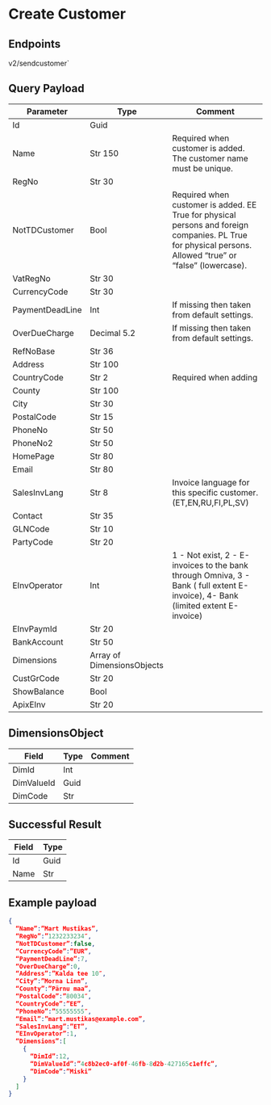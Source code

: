 # Create Customer

## Endpoints

<!--@include: @/dist/md/api_url.md-->v2/sendcustomer`

## Query Payload

|Parameter|Type|Comment|
|---------|----|-------|
|Id|Guid||
|Name|Str 150|Required when customer is added. The customer name must be unique.|
|RegNo|Str 30||
|NotTDCustomer|Bool|Required when customer is added. EE True for physical persons and foreign companies.  PL True for physical persons. Allowed “true” or “false” (lowercase).|
|VatRegNo|Str 30||
|CurrencyCode|Str 30||
|PaymentDeadLine|Int|If missing then taken from default settings.|
|OverDueCharge|Decimal 5.2|If missing then taken from default settings.|
|RefNoBase|Str 36||
|Address|Str 100||
|CountryCode|Str 2|Required when adding|
|County|Str 100||
|City|Str 30||
|PostalCode|Str 15||
|PhoneNo|Str 50||
|PhoneNo2|Str 50||
|HomePage|Str 80||
|Email|Str 80||
|SalesInvLang|Str 8|Invoice language for this specific customer.(ET,EN,RU,FI,PL,SV)|
|Contact|Str 35||
|GLNCode|Str 10||
|PartyCode|Str 20||
|EInvOperator|Int|1 - Not exist, 2 - E-invoices to the bank through Omniva, 3 - Bank ( full extent E-invoice), 4- Bank (limited extent E-invoice)|
|EInvPaymId|Str 20||
|BankAccount|Str 50||
|Dimensions|Array of DimensionsObjects||
|CustGrCode|Str 20||
|ShowBalance|Bool||
|ApixEInv|Str 20||


## DimensionsObject

|Field|Type|Comment|
|-----|----|-------|
|DimId|Int||
|DimValueId|Guid||
|DimCode|Str||



## Successful Result

|Field|Type|
|-----|----|
|Id|Guid|
|Name|Str|

## Example payload
```json
{
  “Name”:”Mart Mustikas”,
  “RegNo”:”1232233234″,
  “NotTDCustomer”:false,
  “CurrencyCode”:”EUR”,
  “PaymentDeadLine”:7,
  “OverDueCharge”:0,
  “Address”:”Kalda tee 10″,
  “City”:”Morna Linn”,
  “County”:”Pärnu maa”,
  “PostalCode”:”80034″,
  “CountryCode”:”EE”,
  “PhoneNo”:”55555555″,
  “Email”:”mart.mustikas@example.com”,
  “SalesInvLang”:”ET”,
  “EInvOperator”:1,
  “Dimensions”:[
    {           
      “DimId”:12,           
      “DimValueId”:”4c8b2ec0-af0f-46fb-8d2b-427165c1effc”,           
      “DimCode”:”Miski”
    }
  ]
}
```